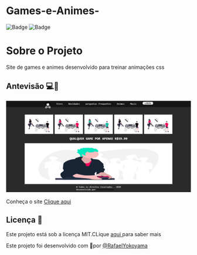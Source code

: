 # Games-e-Animes-



 ![Badge](https://img.shields.io/static/v1?label=DEV&message=Yokoyama&color=black&style=flat&logo=)
![Badge](https://img.shields.io/static/v1?label=license&message=MIT&color=success&style=flat&logo=)


# Sobre o Projeto 
Site de games e animes desenvolvido para treinar animações css 


## Antevisão 💻📱
![](https://github.com/Rafael-Yokoyama/Games-e-Animes-/blob/main/img/CapturaIndex.PNG)









 
   Conheça o site <a href="https://games-e-animes.netlify.app/" > Clique aqui  </a> 
 

## Licença 📝 
  Este projeto está sob a licença MIT.CLique <a href=https://github.com/Rafael-Yokoyama/Games-e-Animes-/blob/main/LICENSE> aqui </a> para saber mais 
  
  Este projeto foi desenvolvido com 🖤por  <a href="https://github.com/Rafael-Yokoyama"> @RafaelYokoyama </a> 
  


  
